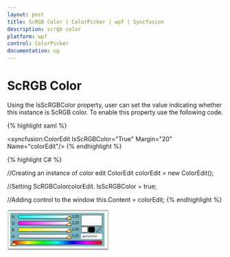 ```yaml
---
layout: post
title: ScRGB Color | ColorPicker | wpf | Syncfusion
description: scrgb color
platform: wpf
control: ColorPicker
documentation: ug
---
```


# ScRGB Color

Using the IsScRGBColor property, user can set the value indicating whether this instance is ScRGB color. To enable this property use the following code.

{% highlight xaml %}


<!-- Adding ColorEdit -->
<syncfusion:ColorEdit IsScRGBColor="True" Margin="20" Name="colorEdit"/>
{% endhighlight %}

{% highlight C# %}


//Creating an instance of color edit
ColorEdit colorEdit = new ColorEdit();

//Setting ScRGBColorcolorEdit.
IsScRGBColor = true;

//Adding control to the window
this.Content = colorEdit;
{% endhighlight %}




![](ScRGB-Color_images/ScRGB-Color_img1.jpeg)


